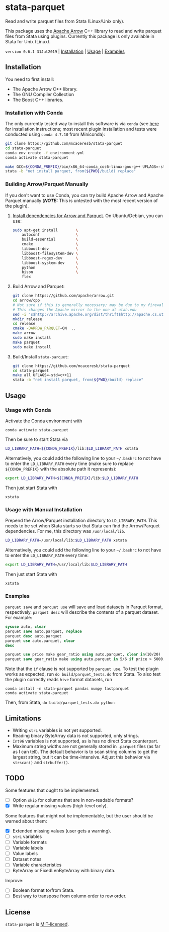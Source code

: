 stata-parquet
=============

Read and write parquet files from Stata (Linux/Unix only).

This package uses the [Apache Arrow](https://github.com/apache/arrow)
C++ library to read and write parquet files from Stata using plugins.
Currently this package is only available in Stata for Unix (Linux).

`version 0.6.1 31Jul2019` | [Installation](#installation) | [Usage](#usage) | [Examples](#examples)

Installation
------------

You need to first install:

- The Apache Arrow C++ library.
- The GNU Compiler Collection
- The Boost C++ libraries.

### Installation with Conda

The only currently tested way to install this software is via `conda` (see [here](https://docs.conda.io/projects/conda/en/latest/user-guide/install/index.html) for installation instructions; most recent plugin installation and tests were conducted using `conda 4.7.10` from Miniconda):

```bash
git clone https://github.com/mcaceresb/stata-parquet
cd stata-parquet
conda env create -f environment.yml
conda activate stata-parquet

make GCC=${CONDA_PREFIX}/bin/x86_64-conda_cos6-linux-gnu-g++ UFLAGS=-std=c++11 INCLUDE=${CONDA_PREFIX}/include LIBS=${CONDA_PREFIX}/lib all
stata -b "net install parquet, from(${PWD}/build) replace"
```

### Building Arrow/Parquet Manually

If you don't want to use Conda, you can try build Apache Arrow and Apache Parquet manually (__*NOTE:*__ This is untested with the most recent version of the plugin).

1. [Install dependencies for Arrow and Parquet](https://github.com/apache/arrow/tree/master/cpp#system-setup). On Ubuntu/Debian, you can use:

    ```bash
    sudo apt-get install        \
        autoconf                \
        build-essential         \
        cmake                   \
        libboost-dev            \
        libboost-filesystem-dev \
        libboost-regex-dev      \
        libboost-system-dev     \
        python                  \
        bison                   \
        flex
    ```

2. Build Arrow and Parquet:

    ```bash
    git clone https://github.com/apache/arrow.git
    cd arrow/cpp
    # Not sure if this is generally necessary; may be due to my firewall
    # This changes the Apache mirror to the one at utah.edu
    sed -i 's$http://archive.apache.org/dist/thrift$http://apache.cs.utah.edu/thrift$g' cmake_modules/ThirdpartyToolchain.cmake
    mkdir release
    cd release
    cmake -DARROW_PARQUET=ON  ..
    make arrow
    sudo make install
    make parquet
    sudo make install
    ```

3. Build/Install `stata-parquet`:

    ```bash
    git clone https://github.com/mcaceresb/stata-parquet
    cd stata-parquet
    make all UFLAGS=-std=c++11
    stata -b "net install parquet, from(${PWD}/build) replace"
    ```

Usage
-----

### Usage with Conda

Activate the Conda environment with

```
conda activate stata-parquet
```

Then be sure to start Stata via
```bash
LD_LIBRARY_PATH=${CONDA_PREFIX}/lib:$LD_LIBRARY_PATH xstata
```

Alternatively, you could add the following line to your `~/.bashrc` to not have
to enter the `LD_LIBRARY_PATH` every time (make sure to replace
`${CONDA_PREFIX}` with the absolute path it represents):

```bash
export LD_LIBRARY_PATH=${CONDA_PREFIX}/lib:$LD_LIBRARY_PATH
```

Then just start Stata with

```
xstata
```


### Usage with Manual Installation

Prepend the Arrow/Parquet installation directory to `LD_LIBRARY_PATH`. This
needs to be set when Stata starts so that Stata can find the Arrow/Parquet
dependencies. For me, this directory was `/usr/local/lib`.

```bash
LD_LIBRARY_PATH=/usr/local/lib:$LD_LIBRARY_PATH xstata
```

Alternatively, you could add the following line to your `~/.bashrc` to not have
to enter the `LD_LIBRARY_PATH` every time:

```bash
export LD_LIBRARY_PATH=/usr/local/lib:$LD_LIBRARY_PATH
```

Then just start Stata with

```
xstata
```

### Examples

`parquet save` and `parquet use` will save and load datasets in Parquet
format, respectively. `parquet desc` will describe the contents of a
parquet dataset. For example:

```stata
sysuse auto, clear
parquet save auto.parquet, replace
parquet desc auto.parquet
parquet use auto.parquet, clear
desc

parquet use price make gear_ratio using auto.parquet, clear in(10/20)
parquet save gear_ratio make using auto.parquet in 5/6 if price > 5000, replace
```

Note that the `if` clause is not supported by `parquet use`. To test the
plugin works as expected, run `do build/parquet_tests.do` from Stata. To
also test the plugin correctly reads `hive` format datasets, run

```
conda install -n stata-parquet pandas numpy fastparquet
conda activate stata-parquet
```

Then, from Stata, `do build/parquet_tests.do python`

Limitations
-----------

- Writing `strL` variables is not yet supported.
- Reading binary ByteArray data is not supported, only strings.
- `Int96` variables is not supported, as is has no direct Stata counterpart.
- Maximum string widths are not generally stored in `.parquet` files (as
  far as I can tell). The default behavior is to scan string columns
  to get the largest string, but it can be time-intensive. Adjust this
  behavior via `strscan()` and `strbuffer()`.

TODO
----

Some features that ought to be implemented:

- [ ] Option `skip` for columns that are in non-readable formats?
- [X] Write regular missing values (high-level only).

Some features that might not be implementable, but the user should be
warned about them:

- [X] Extended missing values (user gets a warning).
- [ ] `strL` variables
- [ ] Variable formats
- [ ] Variable labels
- [ ] Value labels
- [ ] Dataset notes
- [ ] Variable characteristics
- [ ] ByteArray or FixedLenByteArray with binary data.

Improve:

- [ ] Boolean format to/from Stata.
- [ ] Best way to transpose from column order to row order.

License
-------

`stata-parquet` is [MIT-licensed](https://github.com/mcaceresb/stata-parquet/blob/master/LICENSE).
